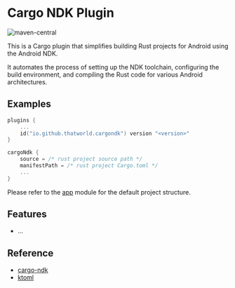 # Cargo NDK Plugin

![maven-central](https://img.shields.io/maven-central/v/io.github.thatworld/cargondk)

This is a Cargo plugin that simplifies building Rust projects for Android using the Android NDK.

It automates the process of setting up the NDK toolchain, configuring the build environment, and compiling the Rust code for various Android architectures.

## Examples

```kotlin
plugins {
    ...
    id("io.github.thatworld.cargondk") version "<version>"
}

cargoNdk {
    source = /* rust project source path */
    manifestPath = /* rust project Cargo.toml */
    ...
}
```

Please refer to the [app](/app/src/main) module for the default project structure.

## Features

- ...

## Reference

- [cargo-ndk](https://github.com/bbqsrc/cargo-ndk)
- [ktoml](https://github.com/orchestr7/ktoml)
